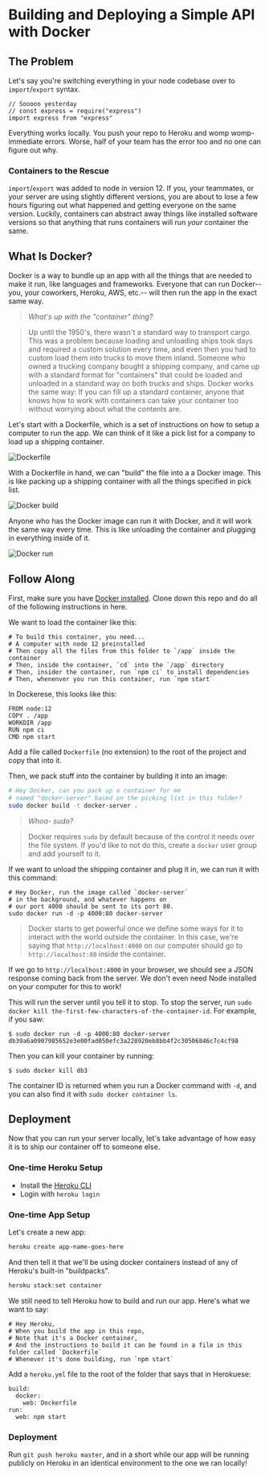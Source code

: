 # Building and Deploying a Simple API with Docker

## The Problem

Let's say you're switching everything in your node codebase over to `import`/`export` syntax.

```
// Sooooo yesterday
// const express = require("express")
import express from "express"
```

Everything works locally. You push your repo to Heroku and womp womp- immediate errors. Worse, half of your team has the error too and no one can figure out why.

### Containers to the Rescue

`import`/`export` was added to node in version 12. If you, your teammates, or your server are using slightly different versions, you are about to lose a few hours figuring out what happened and getting everyone on the same version. Luckily, containers can abstract away things like installed software versions so that anything that runs containers will run _your_ container the same.

## What Is Docker?

Docker is a way to bundle up an app with all the things that are needed to make it run, like languages and frameworks. Everyone that can run Docker--you, your coworkers, Heroku, AWS, etc.-- will then run the app in the exact same way.

> _What's up with the "container" thing?_

> Up until the 1950's, there wasn't a standard way to transport cargo. This was a problem because loading and unloading ships took days and required a custom solution every time, and even then you had to custom load them into trucks to move them inland. Someone who owned a trucking company bought a shipping company, and came up with a standard format for "containers" that could be loaded and unloaded in a standard way on both trucks and ships. Docker works the same way: If you can fill up a standard container, anyone that knows how to work with containers can take your container too without worrying about what the contents are.

Let's start with a Dockerfile, which is a set of instructions on how to setup a computer to run the app. We can think of it like a pick list for a company to load up a shipping container.

![Dockerfile](assets/dockerfile.png)

With a Dockerfile in hand, we can "build" the file into a a Docker image. This is like packing up a shipping container with all the things specified in pick list.

![Docker build](assets/docker-build.png)

Anyone who has the Docker image can run it with Docker, and it will work the same way every time. This is like unloading the container and plugging in everything inside of it.

![Docker run](assets/docker-run.png)

## Follow Along

First, make sure you have [Docker installed](https://www.docker.com/products/docker-desktop). Clone down this repo and do all of the following instructions in here.

We want to load the container like this:

```docker
# To build this container, you need...
# A computer with node 12 preinstalled
# Then copy all the files from this folder to `/app` inside the container
# Then, inside the container, `cd` into the `/app` directory
# Then, insider the container, run `npm ci` to install dependencies
# Then, whenenver you run this container, run `npm start`
```

In Dockerese, this looks like this:

```docker
FROM node:12
COPY . /app
WORKDIR /app
RUN npm ci
CMD npm start
```

Add a file called `Dockerfile` (no extension) to the root of the project and copy that into it.

Then, we pack stuff into the container by building it into an image:

```bash
# Hey Docker, can you pack up a container for me
# named "docker-server" based on the picking list in this folder?
sudo docker build -t docker-server .
```

> _Whoa- sudo?_

> Docker requires `sudo` by default because of the control it needs over the file system. If you'd like to not do this, create a `docker` user group and add yourself to it.

If we want to unload the shipping container and plug it in, we can run it with this command:

```
# Hey Docker, run the image called `docker-server`
# in the background, and whatever happens on
# our port 4000 should be sent to its port 80.
sudo docker run -d -p 4000:80 docker-server
```

> Docker starts to get powerful once we define some ways for it to interact with the world outside the container. In this case, we're saying that `http://localhost:4000` on our computer should go to `http://localhost:80` inside the container.

If we go to `http://localhost:4000` in your browser, we should see a JSON response coming back from the server. We don't even need Node installed on your computer for this to work!

This will run the server until you tell it to stop. To stop the server, run `sudo docker kill the-first-few-characters-of-the-container-id`. For example, if you saw:

```
$ sudo docker run -d -p 4000:80 docker-server
db39a6a0907985652e3e00fad050efc3a228920eb8bb4f2c30506846c7c4cf98
```

Then you can kill your container by running:

```
$ sudo docker kill db3
```

The container ID is returned when you run a Docker command with `-d`, and you can also find it with `sudo docker container ls`.

## Deployment

Now that you can run your server locally, let's take advantage of how easy it is to ship our container off to someone else.

### One-time Heroku Setup

* Install the [Heroku CLI](https://devcenter.heroku.com/articles/heroku-cli)
* Login with `heroku login`

### One-time App Setup

Let's create a new app:

```bash
heroku create app-name-goes-here
```

And then tell it that we'll be using docker containers instead of any of Heroku's built-in "buildpacks".

```bash
heroku stack:set container
```

We still need to tell Heroku how to build and run our app. Here's what we want to say:

```
# Hey Heroku,
# When you build the app in this repo,
# Note that it's a Docker container,
# And the instructions to build it can be found in a file in this folder called `Dockerfile`
# Whenever it's done building, run `npm start`
```

Add a `heroku.yml` file to the root of the folder that says that in Herokuese:

```
build:
  docker:
    web: Dockerfile
run:
  web: npm start
```

### Deployment

Run `git push heroku master`, and in a short while our app will be running publicly on Heroku in an identical environment to the one we ran locally!
